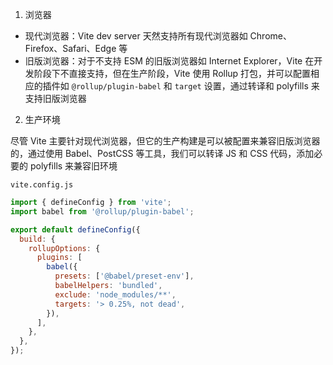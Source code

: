 1. 浏览器

- 现代浏览器：Vite dev server 天然支持所有现代浏览器如 Chrome、Firefox、Safari、Edge 等
- 旧版浏览器：对于不支持 ESM 的旧版浏览器如 Internet Explorer，Vite 在开发阶段下不直接支持，但在生产阶段，Vite 使用 Rollup 打包，并可以配置相应的插件如 `@rollup/plugin-babel` 和 `target` 设置，通过转译和 polyfills 来支持旧版浏览器

2. 生产环境

尽管 Vite 主要针对现代浏览器，但它的生产构建是可以被配置来兼容旧版浏览器的，通过使用 Babel、PostCSS 等工具，我们可以转译 JS 和 CSS 代码，添加必要的 polyfills 来兼容旧环境

`vite.config.js`

```JavaScript
import { defineConfig } from 'vite';
import babel from '@rollup/plugin-babel';

export default defineConfig({
  build: {
    rollupOptions: {
      plugins: [
        babel({
          presets: ['@babel/preset-env'],
          babelHelpers: 'bundled',
          exclude: 'node_modules/**',
          targets: '> 0.25%, not dead',
        }),
      ],
    },
  },
});
```

